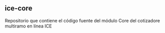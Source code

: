 ## ice-core

Repositorio que contiene el código fuente del módulo Core del cotizadore multiramo en línea ICE

